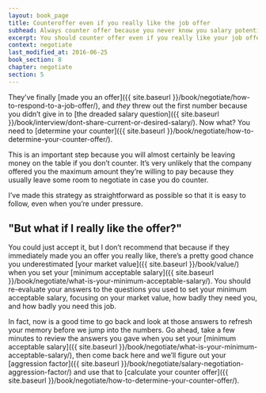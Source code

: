 ```yaml
---
layout: book_page
title: Counteroffer even if you really like the job offer
subhead: Always counter offer because you never know you salary potential
excerpt: You should counter offer even if you really like your job offer because you could leave money on the table.
context: negotiate
last_modified_at: 2016-06-25
book_section: 8
chapter: negotiate
section: 5
---
```

They’ve finally [made you an offer]({{ site.baseurl }}/book/negotiate/how-to-respond-to-a-job-offer/), and *they* threw out the first number because you didn’t give in to [the dreaded salary question]({{ site.baseurl }}/book/interview/dont-share-current-or-desired-salary/). Now what? You need to [determine your counter]({{ site.baseurl }}/book/negotiate/how-to-determine-your-counter-offer/).

This is an important step because you will almost certainly be leaving money on the table if you don’t counter. It’s very unlikely that the company offered you the maximum amount they’re willing to pay because they usually leave some room to negotiate in case you do counter. 

I’ve made this strategy as straightforward as possible so that it is easy to follow, even when you’re under pressure. 

## "But what if I really like the offer?"

You could just accept it, but I don’t recommend that because if they immediately made you an offer you really like, there’s a pretty good chance you underestimated [your market value]({{ site.baseurl }}/book/value/) when you set your [minimum acceptable salary]({{ site.baseurl }}/book/negotiate/what-is-your-minimum-acceptable-salary/). You should re-evaluate your answers to the questions you used to set your minimum acceptable salary, focusing on your market value, how badly they need you, and how badly you need this job.

In fact, now is a good time to go back and look at those answers to refresh your memory before we jump into the numbers. Go ahead, take a few minutes to review the answers you gave when you set your [minimum acceptable salary]({{ site.baseurl }}/book/negotiate/what-is-your-minimum-acceptable-salary/), then come back here and we’ll figure out your [aggression factor]({{ site.baseurl }}/book/negotiate/salary-negotiation-aggression-factor/) and use that to [calculate your counter offer]({{ site.baseurl }}/book/negotiate/how-to-determine-your-counter-offer/).